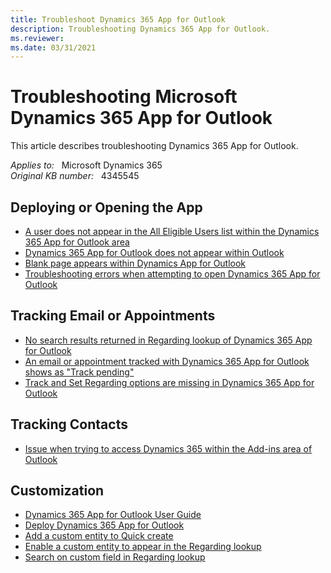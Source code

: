 ```yaml
---
title: Troubleshoot Dynamics 365 App for Outlook
description: Troubleshooting Dynamics 365 App for Outlook.
ms.reviewer: 
ms.date: 03/31/2021
---
```

# Troubleshooting Microsoft Dynamics 365 App for Outlook

This article describes troubleshooting Dynamics 365 App for Outlook.

_Applies to:_ &nbsp; Microsoft Dynamics 365  
_Original KB number:_ &nbsp; 4345545

## Deploying or Opening the App

- [A user does not appear in the All Eligible Users list within the Dynamics 365 App for Outlook area](https://support.microsoft.com/help/4345543)
- [Dynamics 365 App for Outlook does not appear within Outlook](https://support.microsoft.com/help/4345566)
- [Blank page appears within Dynamics App for Outlook](https://support.microsoft.com/help/4091345)
- [Troubleshooting errors when attempting to open Dynamics 365 App for Outlook](https://support.microsoft.com/help/4345548)

## Tracking Email or Appointments

- [No search results returned in Regarding lookup of Dynamics 365 App for Outlook](https://support.microsoft.com/help/4489111)
- [An email or appointment tracked with Dynamics 365 App for Outlook shows as "Track pending"](https://support.microsoft.com/help/4345569)
- [Track and Set Regarding options are missing in Dynamics 365 App for Outlook](https://support.microsoft.com/help/4462486)

## Tracking Contacts

- [Issue when trying to access Dynamics 365 within the Add-ins area of Outlook](https://support.microsoft.com/help/3211586)

## Customization

- [Dynamics 365 App for Outlook User Guide](/dynamics365/outlook-app/dynamics-365-app-outlook-user-s-guide#customize-the-track-regarding-card)
- [Deploy Dynamics 365 App for Outlook](/dynamics365/outlook-app/deploy-dynamics-365-app-for-outlook#filter-entities-and-views-that-appear-in-dynamics-365-app-for-outlook)
- [Add a custom entity to Quick create](/dynamics365/outlook-app/dynamics-365-app-outlook-user-s-guide#add-a-custom-entity-to-quick-create)  
- [Enable a custom entity to appear in the Regarding lookup](/dynamics365/outlook-app/dynamics-365-app-outlook-user-s-guide#enable-a-custom-entity-to-appear-in-the-regarding-lookup)
- [Search on custom field in Regarding lookup](/dynamics365/outlook-app/dynamics-365-app-outlook-user-s-guide#search-on-custom-field-in-regarding-lookup)
